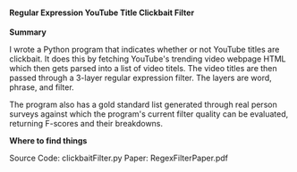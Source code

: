 #### Regular Expression YouTube Title Clickbait Filter

**Summary**

I wrote a Python program that indicates whether or not YouTube titles are clickbait. It does this by fetching YouTube's trending video webpage HTML which then gets parsed into a list of video titels. The video titles are then passed through a 3-layer regular expression filter. The layers are word, phrase, and filter.

The program also has a gold standard list generated through real person surveys against which the program's current filter quality can be evaluated, returning F-scores and their breakdowns.

**Where to find things**

Source Code: clickbaitFilter.py
Paper: RegexFilterPaper.pdf
